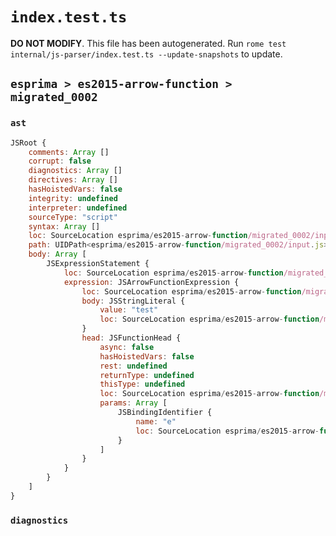 # `index.test.ts`

**DO NOT MODIFY**. This file has been autogenerated. Run `rome test internal/js-parser/index.test.ts --update-snapshots` to update.

## `esprima > es2015-arrow-function > migrated_0002`

### `ast`

```javascript
JSRoot {
	comments: Array []
	corrupt: false
	diagnostics: Array []
	directives: Array []
	hasHoistedVars: false
	integrity: undefined
	interpreter: undefined
	sourceType: "script"
	syntax: Array []
	loc: SourceLocation esprima/es2015-arrow-function/migrated_0002/input.js 1:0-2:0
	path: UIDPath<esprima/es2015-arrow-function/migrated_0002/input.js>
	body: Array [
		JSExpressionStatement {
			loc: SourceLocation esprima/es2015-arrow-function/migrated_0002/input.js 1:0-1:13
			expression: JSArrowFunctionExpression {
				loc: SourceLocation esprima/es2015-arrow-function/migrated_0002/input.js 1:0-1:13
				body: JSStringLiteral {
					value: "test"
					loc: SourceLocation esprima/es2015-arrow-function/migrated_0002/input.js 1:7-1:13
				}
				head: JSFunctionHead {
					async: false
					hasHoistedVars: false
					rest: undefined
					returnType: undefined
					thisType: undefined
					loc: SourceLocation esprima/es2015-arrow-function/migrated_0002/input.js 1:0-1:6
					params: Array [
						JSBindingIdentifier {
							name: "e"
							loc: SourceLocation esprima/es2015-arrow-function/migrated_0002/input.js 1:1-1:2 (e)
						}
					]
				}
			}
		}
	]
}
```

### `diagnostics`

```

```
